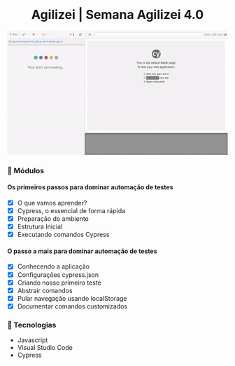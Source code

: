 <div align="center">
    <img src="" width="200">
    <h1>Agilizei | Semana Agilizei 4.0</h1>
</div>

<div align="center">
    <img src="video.gif"> 
</div>


### :memo: Módulos

#### Os primeiros passos para dominar automação de testes
- [x] O que vamos aprender?
- [x] Cypress, o essencial de forma rápida
- [x] Preparação do ambiente
- [x] Estrutura Inicial
- [x] Executando comandos Cypress

#### O passo a mais para dominar automação de testes
- [x] Conhecendo a aplicação
- [x] Configurações cypress.json
- [x] Criando nosso primeiro teste
- [x] Abstrair comandos
- [x] Pular navegação usando localStorage
- [x] Documentar comandos customizados 

### :hammer: Tecnologias
<ul>
    <li>Javascript</li>
    <li>Visual Studio Code</li>
    <li>Cypress</li>
</ul>
